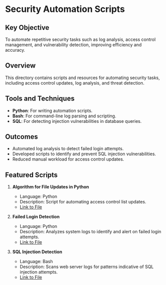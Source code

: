 # Security Automation Scripts

## Key Objective
To automate repetitive security tasks such as log analysis, access control management, and vulnerability detection, improving efficiency and accuracy.

## Overview
This directory contains scripts and resources for automating security tasks, including access control updates, log analysis, and threat detection.

## Tools and Techniques
- **Python**: For writing automation scripts.
- **Bash**: For command-line log parsing and scripting.
- **SQL**: For detecting injection vulnerabilities in database queries.

## Outcomes
- Automated log analysis to detect failed login attempts.
- Developed scripts to identify and prevent SQL injection vulnerabilities.
- Reduced manual workload for access control updates.

## Featured Scripts
1. **Algorithm for File Updates in Python**
   - Language: Python
   - Description: Script for automating access control list updates.
   - [Link to File](https://github.com/JLSecOps/JLcyberfortress/blob/main/scripts/Algorithm%20for%20file%20updates%20in%20Python.md)

2. **Failed Login Detection**
   - Language: Python
   - Description: Analyzes system logs to identify and alert on failed login attempts.
   - [Link to File](https://github.com/JLSecOps/JLcyberfortress/blob/main/incident-response/Incident%20report%20analysis.md)

3. **SQL Injection Detection**
   - Language: Bash
   - Description: Scans web server logs for patterns indicative of SQL injection attempts.
   - [Link to File](https://github.com/JLSecOps/JLcyberfortress/blob/main/scripts/Apply%20filters%20to%20SQL%20queries.md)
